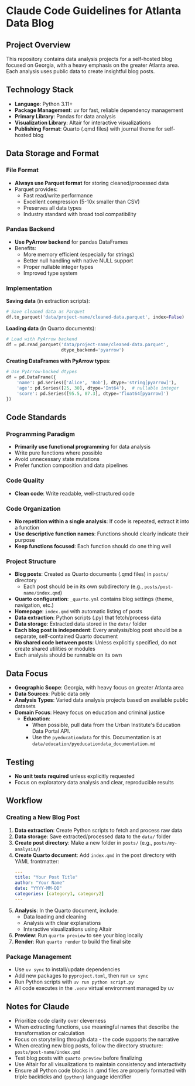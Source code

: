 # Claude Code Guidelines for Atlanta Data Blog

## Project Overview
This repository contains data analysis projects for a self-hosted blog focused on Georgia, with a heavy emphasis on the greater Atlanta area. Each analysis uses public data to create insightful blog posts.

## Technology Stack
- **Language**: Python 3.11+
- **Package Management**: uv for fast, reliable dependency management
- **Primary Library**: Pandas for data analysis
- **Visualization Library**: Altair for interactive visualizations
- **Publishing Format**: Quarto (.qmd files) with journal theme for self-hosted blog

## Data Storage and Format

### File Format
- **Always use Parquet format** for storing cleaned/processed data
- Parquet provides:
  - Fast read/write performance
  - Excellent compression (5-10x smaller than CSV)
  - Preserves all data types
  - Industry standard with broad tool compatibility

### Pandas Backend
- **Use PyArrow backend** for pandas DataFrames
- Benefits:
  - More memory efficient (especially for strings)
  - Better null handling with native NULL support
  - Proper nullable integer types
  - Improved type system

### Implementation

**Saving data** (in extraction scripts):
```python
# Save cleaned data as Parquet
df.to_parquet('data/project-name/cleaned-data.parquet', index=False)
```

**Loading data** (in Quarto documents):
```python
# Load with PyArrow backend
df = pd.read_parquet('data/project-name/cleaned-data.parquet',
                     dtype_backend='pyarrow')
```

**Creating DataFrames with PyArrow types**:
```python
# Use PyArrow-backed dtypes
df = pd.DataFrame({
    'name': pd.Series(['Alice', 'Bob'], dtype='string[pyarrow]'),
    'age': pd.Series([25, 30], dtype='Int64'),  # nullable integer
    'score': pd.Series([95.5, 87.3], dtype='float64[pyarrow]')
})
```

## Code Standards

### Programming Paradigm
- **Primarily use functional programming** for data analysis
- Write pure functions where possible
- Avoid unnecessary state mutations
- Prefer function composition and data pipelines

### Code Quality
- **Clean code**: Write readable, well-structured code

### Code Organization
- **No repetition within a single analysis**: If code is repeated, extract it into a function
- **Use descriptive function names**: Functions should clearly indicate their purpose
- **Keep functions focused**: Each function should do one thing well

### Project Structure
- **Blog posts**: Created as Quarto documents (.qmd files) in `posts/` directory
  - Each post should be in its own subdirectory (e.g., `posts/post-name/index.qmd`)
- **Quarto configuration**: `_quarto.yml` contains blog settings (theme, navigation, etc.)
- **Homepage**: `index.qmd` with automatic listing of posts
- **Data extraction**: Python scripts (.py) that fetch/process data
- **Data storage**: Extracted data stored in the `data/` folder
- **Each blog post is independent**: Every analysis/blog post should be a separate, self-contained Quarto document
- **No shared code between posts**: Unless explicitly specified, do not create shared utilities or modules
- Each analysis should be runnable on its own

## Data Focus
- **Geographic Scope**: Georgia, with heavy focus on greater Atlanta area
- **Data Sources**: Public data only
- **Analysis Types**: Varied data analysis projects based on available public datasets
- **Domain Focus**: Heavy focus on education and criminal justice
  - **Education**:
    - When possible, pull data from the Urban Institute's Education Data Portal API.
    - Use the `pyeducationdata` for this. Documentation is at `data/education/pyeducationdata_documentation.md`

## Testing
- **No unit tests required** unless explicitly requested
- Focus on exploratory data analysis and clear, reproducible results

## Workflow

### Creating a New Blog Post
1. **Data extraction**: Create Python scripts to fetch and process raw data
2. **Data storage**: Save extracted/processed data to the `data/` folder
3. **Create post directory**: Make a new folder in `posts/` (e.g., `posts/my-analysis/`)
4. **Create Quarto document**: Add `index.qmd` in the post directory with YAML frontmatter:
   ```yaml
   ---
   title: "Your Post Title"
   author: "Your Name"
   date: "YYYY-MM-DD"
   categories: [category1, category2]
   ---
   ```
5. **Analysis**: In the Quarto document, include:
   - Data loading and cleaning
   - Analysis with clear explanations
   - Interactive visualizations using Altair
6. **Preview**: Run `quarto preview` to see your blog locally
7. **Render**: Run `quarto render` to build the final site

### Package Management
- Use `uv sync` to install/update dependencies
- Add new packages to `pyproject.toml`, then run `uv sync`
- Run Python scripts with `uv run python script.py`
- All code executes in the `.venv` virtual environment managed by uv

## Notes for Claude
- Prioritize code clarity over cleverness
- When extracting functions, use meaningful names that describe the transformation or calculation
- Focus on storytelling through data - the code supports the narrative
- When creating new blog posts, follow the directory structure: `posts/post-name/index.qmd`
- Test blog posts with `quarto preview` before finalizing
- Use Altair for all visualizations to maintain consistency and interactivity
- Ensure all Python code blocks in .qmd files are properly formatted with triple backticks and `{python}` language identifier
